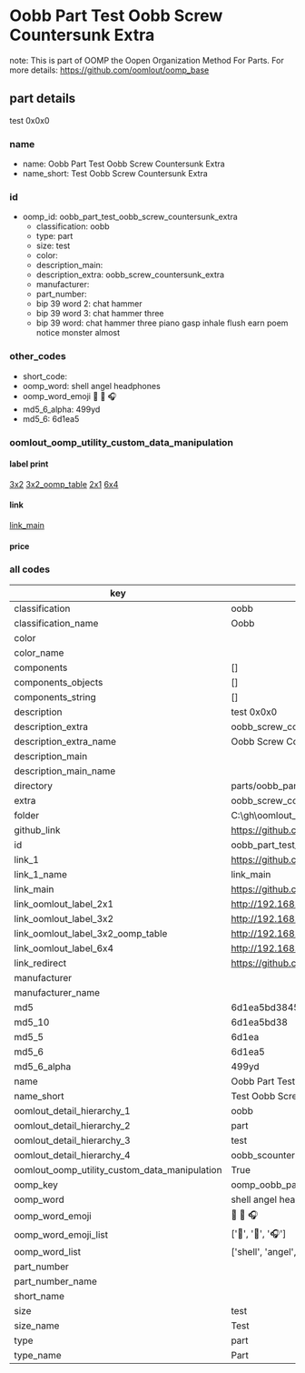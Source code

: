 # Oobb Part Test Oobb Screw Countersunk Extra  

note: This is part of OOMP the Oopen Organization Method For Parts. For more details: https://github.com/oomlout/oomp_base

##  part details
  



test 0x0x0



### name
* name: Oobb Part Test Oobb Screw Countersunk Extra
* name_short: Test Oobb Screw Countersunk Extra
### id
* oomp_id: oobb_part_test_oobb_screw_countersunk_extra
  * classification: oobb
  * type: part
  * size: test
  * color: 
  * description_main: 
  * description_extra: oobb_screw_countersunk_extra
  * manufacturer: 
  * part_number: 
  * bip 39 word 2: chat hammer
  * bip 39 word 3: chat hammer three
  * bip 39 word: chat hammer three piano gasp inhale flush earn poem notice monster almost

### other_codes
* short_code: 
* oomp_word: shell angel headphones
* oomp_word_emoji :shell: :angel: :headphones:
* md5_6_alpha: 499yd
* md5_6: 6d1ea5






### oomlout_oomp_utility_custom_data_manipulation
#### label print
[3x2](http://192.168.1.245:1112/?label=oomp%20499yd)
[3x2_oomp_table](http://192.168.1.108:1112/?label=oomp%20499yd)
[2x1](http://192.168.1.242:1112/?label=oomp%20499yd)
[6x4](http://192.168.1.55:1112/?label=oomp%20499yd)    

#### link

[link_main](https://github.com/oomlout/oomlout_oobb_version_4_generated_parts/tree/main/navigation_oomp/oobb/part/test//oobb_screw_countersunk_extra/part)                              

#### price







### all codes 
| key | value |  
| --- | --- |  
| classification | oobb |  
| classification_name | Oobb |  
| color |  |  
| color_name |  |  
| components | [] |  
| components_objects | [] |  
| components_string | [] |  
| description | test 0x0x0 |  
| description_extra | oobb_screw_countersunk_extra |  
| description_extra_name | Oobb Screw Countersunk Extra |  
| description_main |  |  
| description_main_name |  |  
| directory | parts/oobb_part_test_oobb_screw_countersunk_extra |  
| extra | oobb_screw_countersunk |  
| folder | C:\gh\oomlout_oobb_version_4_generated_parts\parts\oobb_part_test_oobb_screw_countersunk_extra |  
| github_link | https://github.com/oomlout/oomlout_oomp_part_src/tree/main/parts/oobb_part_test_oobb_screw_countersunk_extra |  
| id | oobb_part_test_oobb_screw_countersunk_extra |  
| link_1 | https://github.com/oomlout/oomlout_oobb_version_4_generated_parts/tree/main/navigation_oomp/oobb/part/test//oobb_screw_countersunk_extra/part |  
| link_1_name | link_main |  
| link_main | https://github.com/oomlout/oomlout_oobb_version_4_generated_parts/tree/main/navigation_oomp/oobb/part/test//oobb_screw_countersunk_extra/part |  
| link_oomlout_label_2x1 | http://192.168.1.242:1112/?label=oomp%20499yd |  
| link_oomlout_label_3x2 | http://192.168.1.245:1112/?label=oomp%20499yd |  
| link_oomlout_label_3x2_oomp_table | http://192.168.1.108:1112/?label=oomp%20499yd |  
| link_oomlout_label_6x4 | http://192.168.1.55:1112/?label=oomp%20499yd |  
| link_redirect | https://github.com/oomlout/oomlout_oobb_version_4_generated_parts/tree/main/parts/oobb_test_ex_oobb_screw_countersunk |  
| manufacturer |  |  
| manufacturer_name |  |  
| md5 | 6d1ea5bd38454b39ceb01a41c21a2136 |  
| md5_10 | 6d1ea5bd38 |  
| md5_5 | 6d1ea |  
| md5_6 | 6d1ea5 |  
| md5_6_alpha | 499yd |  
| name | Oobb Part Test Oobb Screw Countersunk Extra |  
| name_short | Test Oobb Screw Countersunk Extra |  
| oomlout_detail_hierarchy_1 | oobb |  
| oomlout_detail_hierarchy_2 | part |  
| oomlout_detail_hierarchy_3 | test |  
| oomlout_detail_hierarchy_4 | oobb_scountersunk_extra |  
| oomlout_oomp_utility_custom_data_manipulation | True |  
| oomp_key | oomp_oobb_part_test_oobb_screw_countersunk_extra |  
| oomp_word | shell angel headphones |  
| oomp_word_emoji | :shell: :angel: :headphones: |  
| oomp_word_emoji_list | [':shell:', ':angel:', ':headphones:'] |  
| oomp_word_list | ['shell', 'angel', 'headphones'] |  
| part_number |  |  
| part_number_name |  |  
| short_name |  |  
| size | test |  
| size_name | Test |  
| type | part |  
| type_name | Part |  
